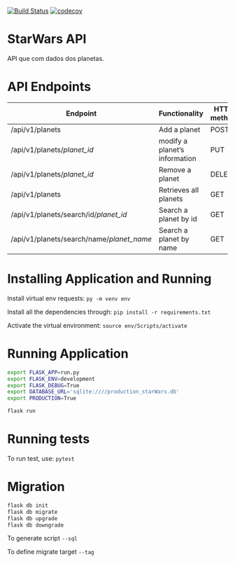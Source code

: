 [![Build Status](https://travis-ci.com/diandsonc/StarWars-python.svg?branch=master)](https://travis-ci.com/diandsonc/StarWars-python)
[![codecov](https://codecov.io/gh/diandsonc/StarWars-python/branch/master/graph/badge.svg)](https://codecov.io/gh/diandsonc/StarWars-python)

# StarWars API   
API que com dados dos planetas. 



# API Endpoints
|Endpoint                                   | Functionality                      |HTTP method 
|-------------------------------------------|------------------------------------|-------------
|/api/v1/planets                            |Add a planet                        |POST        
|/api/v1/planets/*planet_id*                |modify a planet’s information       |PUT
|/api/v1/planets/*planet_id*                |Remove a planet                     |DELETE
|/api/v1/planets                            |Retrieves all planets               |GET
|/api/v1/planets/search/id/*planet_id*      |Search a planet by id               |GET
|/api/v1/planets/search/name/*planet_name*  |Search a planet by name             |GET


# Installing Application and Running
Install virtual env requests: `py -m venv env`

Install all the dependencies through: `pip install -r requirements.txt`

Activate the virtual environment: `source env/Scripts/activate`


# Running Application
```sh
export FLASK_APP=run.py
export FLASK_ENV=development
export FLASK_DEBUG=True
export DATABASE_URL='sqlite:////production_starWars.db'
export PRODUCTION=True

flask run
```


# Running tests      
To run test, use: `pytest`


# Migration
```sh
flask db init
flask db migrate
flask db upgrade
flask db downgrade
```

To generate script `--sql`

To define migrate target `--tag`
